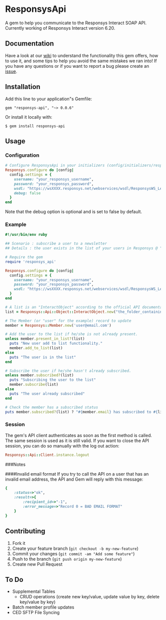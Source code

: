 # ResponsysApi

A gem to help you communicate to the Responsys Interact SOAP API. Currently working of Responsys Interact version 6.20.

## Documentation

Have a look at our [wiki](https://github.com/dandemeyere/responsys-api/wiki) to understand the functionality this gem offers, how  to use it, and some tips to help you avoid the same mistakes we ran into! If you have any questions or if you want to report a bug please create an [issue](https://github.com/dandemeyere/responsys-api/issues).

## Installation

Add this line to your application"s Gemfile:

    gem "responsys-api", "~> 0.0.6"

Or install it locally with:

    $ gem install responsys-api

## Usage
### Configuration

```ruby
# Configure ResponsysApi in your initializers (config/initializers/responsys_api.rb):
Responsys.configure do |config|
  config.settings = {
    username: "your_responsys_username",
    password: "your_responsys_password",
    wsdl: "https://wsXXXX.responsys.net/webservices/wsdl/ResponsysWS_Level1.wsdl",
    debug: false
  }
end
```

Note that the debug option is optional and is set to false by default.

### Example
```ruby
#!/usr/bin/env ruby

## Scenario : subscribe a user to a newsletter
## Details : the user exists in the list of your users in Responsys @ "the_folder_containing_the_list/my_customers_list". He just decided to subscribe so let's update his status !

# Require the gem
require 'responsys_api'

Responsys.configure do |config|
  config.settings = {
    username: "your_responsys_username",
    password: "your_responsys_password",
    wsdl: "https://wsXXXX.responsys.net/webservices/wsdl/ResponsysWS_Level1.wsdl"
  }
end

# A list is an "InteractObject" according to the official API documentation
list = Responsys::Api::Object::InteractObject.new("the_folder_containing_the_list", "my_customers_list")

# The Member (or "user" for the example) record to update
member = Responsys::Member.new('user@email.com')

# Add the user to the list if he/she is not already present.
unless member.present_in_list?(list)
  puts "New user add to list functionality."
  member.add_to_list(list)
else
  puts "The user is in the list"
end

# Subscribe the user if he/she hasn't already subscribed.
unless member.subscribed?(list)
  puts "Subscribing the user to the list"
  member.subscribe(list)
else
  puts "The user already subscribed"
end

# Check the member has a subscribed status
puts member.subscribed?(list) ? "#{member.email} has subscribed to #{list.object_name}" : "An error ocurred"
```
### Session
The gem's API client authenticates as soon as the first method is called. The same session is used as it is still valid. If you want to close the API session, you can do so manually with the log out action:

```ruby
Responsys::Api::Client.instance.logout
```

###Notes

####Invalid email format
If you try to call the API on a user that has an invalid email address, the API and Gem will reply with this message:
```ruby
{
	:status=>"ok",
	:result=>{
		:recipient_id=>"-1",
		:error_message=>"Record 0 = BAD EMAIL FORMAT"
	}
}
```

## Contributing

1. Fork it
2. Create your feature branch (`git checkout -b my-new-feature`)
3. Commit your changes (`git commit -am "Add some feature"`)
4. Push to the branch (`git push origin my-new-feature`)
5. Create new Pull Request

## To Do
* Supplemental Tables
  * CRUD operations (create new key/value, update value by key, delete key/value by key)
* Batch member profile updates
* CED SFTP File Syncing
